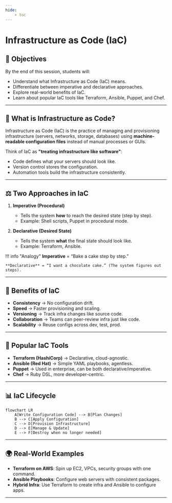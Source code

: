 ```yaml
---
hide:
    - toc
---
```


# Infrastructure as Code (IaC)

## 🧠 Objectives

By the end of this session, students will:

* Understand what Infrastructure as Code (IaC) means.
* Differentiate between imperative and declarative approaches.
* Explore real-world benefits of IaC.
* Learn about popular IaC tools like Terraform, Ansible, Puppet, and Chef.

---

## 📖 What is Infrastructure as Code?

Infrastructure as Code (IaC) is the practice of managing and provisioning infrastructure (servers, networks, storage, databases) using **machine-readable configuration files** instead of manual processes or GUIs.

Think of IaC as **"treating infrastructure like software"**:

* Code defines what your servers should look like.
* Version control stores the configuration.
* Automation tools build the infrastructure consistently.

---

## ⚖️ Two Approaches in IaC

1. **Imperative (Procedural)**

      * Tells the system **how** to reach the desired state (step by step).
      * Example: Shell scripts, Puppet in procedural mode.

2. **Declarative (Desired State)**

      * Tells the system **what** the final state should look like.
      * Example: Terraform, Ansible.

!!! info "Analogy"
    **Imperative** = “Bake a cake step by step.”

    **Declarative** = “I want a chocolate cake.” (The system figures out steps).

---

## 🎯 Benefits of IaC

* **Consistency** → No configuration drift.
* **Speed** → Faster provisioning and scaling.
* **Versioning** → Track infra changes like source code.
* **Collaboration** → Teams can peer-review infra just like code.
* **Scalability** → Reuse configs across dev, test, prod.

---

## 🔧 Popular IaC Tools

* **Terraform (HashiCorp)** → Declarative, cloud-agnostic.
* **Ansible (Red Hat)** → Simple YAML playbooks, agentless.
* **Puppet** → Used in enterprise, can be both declarative/imperative.
* **Chef** → Ruby DSL, more developer-centric.

---

## 📊 IaC Lifecycle

```mermaid
flowchart LR
    A[Write Configuration Code] --> B[Plan Changes]
    B --> C[Apply Configuration]
    C --> D[Provision Infrastructure]
    D --> E[Manage & Update]
    E --> F[Destroy when no longer needed]
```

---

## 🌍 Real-World Examples

* **Terraform on AWS**: Spin up EC2, VPCs, security groups with one command.
* **Ansible Playbooks**: Configure web servers with consistent packages.
* **Hybrid Infra**: Use Terraform to create infra and Ansible to configure apps.

---

